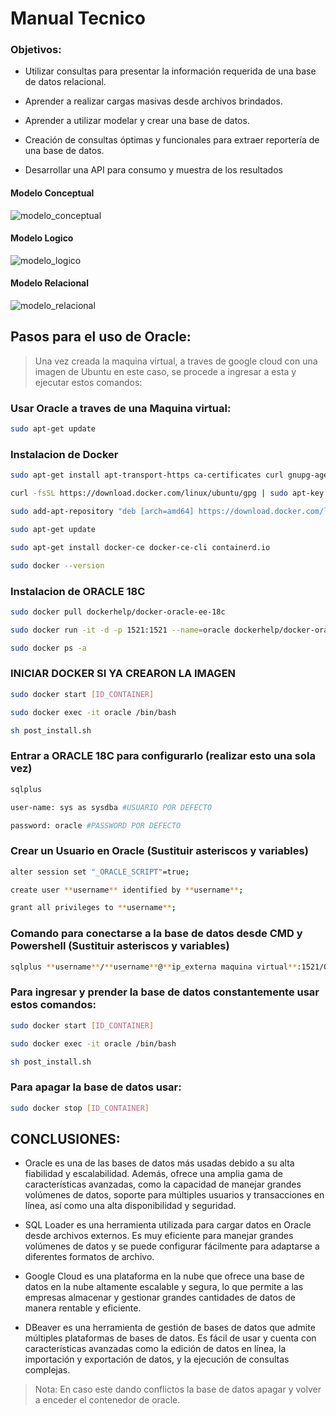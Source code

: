 # Manual Tecnico
### Objetivos:


- Utilizar consultas para presentar la información requerida de una base
de datos relacional.

- Aprender a realizar cargas masivas desde archivos brindados.
- Aprender a utilizar modelar y crear una base de datos.
- Creación de consultas óptimas y funcionales para extraer reportería 
de una base de datos.
- Desarrollar una API para consumo y muestra de los resultados
#### Modelo Conceptual

![modelo_conceptual](https://user-images.githubusercontent.com/63923585/224888715-f45978d5-cff6-4d07-9ab9-c56bed553e16.png)

#### Modelo Logico
![modelo_logico](https://user-images.githubusercontent.com/63923585/224888718-7fed6244-7afc-4cc7-b56d-6be1d59d11dc.png)

#### Modelo Relacional
![modelo_relacional](https://user-images.githubusercontent.com/63923585/224888722-262f11e5-4b26-4918-a4cd-cbfca66ca817.png)

## Pasos para el uso de Oracle:
> Una vez creada la maquina virtual, a traves de google cloud con una imagen de Ubuntu en este caso, se procede a ingresar a esta y ejecutar estos comandos:

### Usar Oracle a traves de una Maquina virtual:
~~~bash
sudo apt-get update
~~~
### Instalacion de Docker
~~~bash
sudo apt-get install apt-transport-https ca-certificates curl gnupg-agent software-properties-common

curl -fsSL https://download.docker.com/linux/ubuntu/gpg | sudo apt-key add -

sudo add-apt-repository "deb [arch=amd64] https://download.docker.com/linux/ubuntu $(lsb_release -cs) stable"

sudo apt-get update

sudo apt-get install docker-ce docker-ce-cli containerd.io

sudo docker --version
~~~

### Instalacion de ORACLE 18C
~~~bash
sudo docker pull dockerhelp/docker-oracle-ee-18c

sudo docker run -it -d -p 1521:1521 --name=oracle dockerhelp/docker-oracle-ee-18c /bin/bash

sudo docker ps -a
~~~
### INICIAR DOCKER SI YA CREARON LA IMAGEN
~~~bash
sudo docker start [ID_CONTAINER]

sudo docker exec -it oracle /bin/bash

sh post_install.sh
~~~
### Entrar a ORACLE 18C para configurarlo (realizar esto una sola vez)
~~~bash
sqlplus

user-name: sys as sysdba #USUARIO POR DEFECTO

password: oracle #PASSWORD POR DEFECTO
~~~

### Crear un Usuario en Oracle (Sustituir asteriscos y variables)
~~~bash
alter session set "_ORACLE_SCRIPT"=true;

create user **username** identified by **username**;

grant all privileges to **username**;
~~~
### Comando para conectarse a la base de datos desde CMD y Powershell (Sustituir asteriscos y variables)

~~~bash
sqlplus **username**/**username**@**ip_externa maquina virtual**:1521/ORCL18
~~~
### Para ingresar y prender la base de datos constantemente usar estos comandos:
~~~bash
sudo docker start [ID_CONTAINER]

sudo docker exec -it oracle /bin/bash

sh post_install.sh
~~~

### Para apagar la base de datos usar: 
~~~bash
sudo docker stop [ID_CONTAINER]
~~~

## CONCLUSIONES:
- Oracle es una de las bases de datos más usadas debido a su alta fiabilidad y escalabilidad. Además, ofrece una amplia gama de características avanzadas, como la capacidad de manejar grandes volúmenes de datos, soporte para múltiples usuarios y transacciones en línea, así como una alta disponibilidad y seguridad.

- SQL Loader es una herramienta utilizada para cargar datos en Oracle desde archivos externos. Es muy eficiente para manejar grandes volúmenes de datos y se puede configurar fácilmente para adaptarse a diferentes formatos de archivo. 
- Google Cloud es una plataforma en la nube que ofrece una base de datos en la nube altamente escalable y segura, lo que permite a las empresas almacenar y gestionar grandes cantidades de datos de manera rentable y eficiente.

- DBeaver es una herramienta de gestión de bases de datos que admite múltiples plataformas de bases de datos. Es fácil de usar y cuenta con características avanzadas como la edición de datos en línea, la importación y exportación de datos, y la ejecución de consultas complejas.


> Nota: En caso este dando conflictos la base de datos apagar y volver a enceder el contenedor de oracle.
